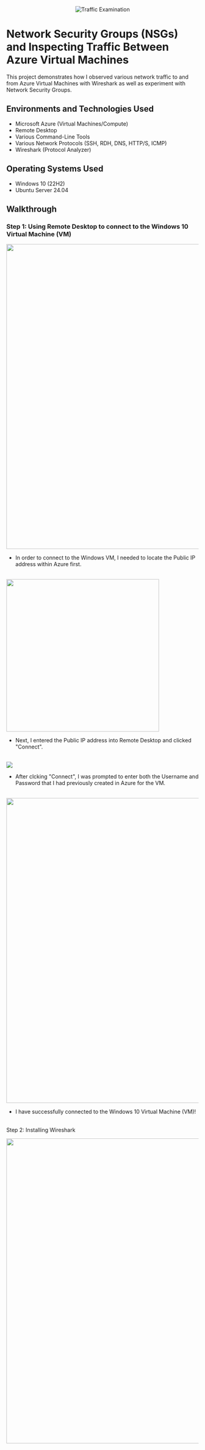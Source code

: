 <p align="center">
<img src="https://i.imgur.com/Ua7udoS.png" alt="Traffic Examination"/>
</p>

<h1>Network Security Groups (NSGs) and Inspecting Traffic Between Azure Virtual Machines</h1>
This project demonstrates how I observed various network traffic to and from Azure Virtual Machines with Wireshark as well as experiment with Network Security Groups. <br />

<h2>Environments and Technologies Used</h2>

- Microsoft Azure (Virtual Machines/Compute)
- Remote Desktop
- Various Command-Line Tools
- Various Network Protocols (SSH, RDH, DNS, HTTP/S, ICMP)
- Wireshark (Protocol Analyzer)

<h2>Operating Systems Used </h2>

- Windows 10 (22H2)
- Ubuntu Server 24.04


<h2>Walkthrough</h2>
<h3> Step 1: Using Remote Desktop to connect to the Windows 10 Virtual Machine (VM) </h3>

<p>
<img src="https://github.com/user-attachments/assets/47a94f6d-db64-4d09-87b2-31a15fcc72de" width=800 />
</p>
<p>

  - In order to connect to the Windows VM, I needed to locate the Public IP address within Azure first.

</p>
<br /

<p>
<img src="https://github.com/user-attachments/assets/c8fc584f-3302-452b-b357-2ce18b141902" width=400/>
</p>
<p>

  - Next, I entered the Public IP address into Remote Desktop and clicked "Connect".

</p>
<br /

<p>
<img src="https://github.com/user-attachments/assets/f23f4b50-b708-4689-8534-d73fb328ce68" />
</p>
<p>

  - After clcking "Connect", I was prompted to enter both the Username and Password that I had previously created in Azure for the VM.

</p>
<br /

<p>
<img src="https://github.com/user-attachments/assets/94430cd5-3923-4445-b686-f8b55fe60c10" width=800 />
</p>
<p>

  - I have successfully connected to the Windows 10 Virtual Machine (VM)!

</p>
<br /

<h3> Step 2: Installing Wireshark </h3>

<p>
<img src="https://github.com/user-attachments/assets/adaf1638-28e4-4946-9c4c-53eafa91cdb5" width=800/>
</p>
<p>



    

